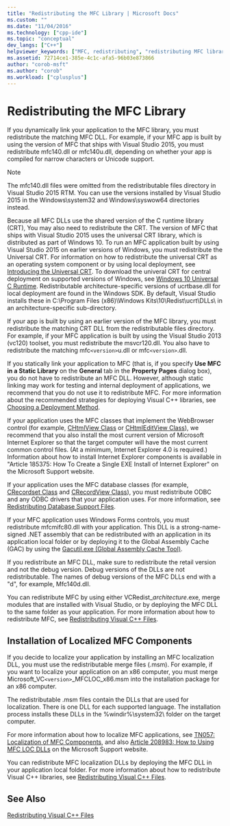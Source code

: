 ```yaml
---
title: "Redistributing the MFC Library | Microsoft Docs"
ms.custom: ""
ms.date: "11/04/2016"
ms.technology: ["cpp-ide"]
ms.topic: "conceptual"
dev_langs: ["C++"]
helpviewer_keywords: ["MFC, redistributing", "redistributing MFC library"]
ms.assetid: 72714ce1-385e-4c1c-afa5-96b03e873866
author: "corob-msft"
ms.author: "corob"
ms.workload: ["cplusplus"]
---
```

# Redistributing the MFC Library
If you dynamically link your application to the MFC library, you must redistribute the matching MFC DLL. For example, if your MFC app is built by using the version of MFC that ships with Visual Studio 2015, you must redistribute mfc140.dll or mfc140u.dll, depending on whether your app is compiled for narrow characters or Unicode support.  
  
> [!NOTE]
>  The mfc140.dll files were omitted from the redistributable files directory in Visual Studio 2015 RTM. You can use the versions installed by Visual Studio 2015 in the Windows\system32 and Windows\syswow64 directories instead.  
  
 Because all MFC DLLs use the shared version of the C runtime library (CRT), You may also need to redistribute the CRT. The version of MFC that ships with Visual Studio 2015 uses the universal CRT library, which is distributed as part of Windows 10. To run an MFC application built by using Visual Studio 2015 on earlier versions of Windows, you must redistribute the Universal CRT. For information on how to redistribute the universal CRT as an operating system component or by using local deployment, see [Introducing the Universal CRT](http://go.microsoft.com/fwlink/p/?linkid=617977). To download the univeral CRT for central deployment on supported versions of Windows, see [Windows 10 Universal C Runtime](http://go.microsoft.com/fwlink/p/?LinkId=619489). Redistributable architecture-specific versions of ucrtbase.dll for local deployment are found in the Windows SDK. By default, Visual Studio installs these in C:\Program Files (x86)\Windows Kits\10\Redist\ucrt\DLLs\ in an architecture-specific sub-directory.  
  
 If your app is built by using an earlier version of the MFC library, you must redistribute the matching CRT DLL from the redistributable files directory. For example, if your MFC application is built by using the Visual Studio 2013 (vc120) toolset, you must redistribute the msvcr120.dll. You also have to redistribute the matching mfc`<version>`u.dll or mfc`<version>`.dll.  
  
 If you statically link your application to MFC (that is, if you specify **Use MFC in a Static Library** on the **General** tab in the **Property Pages** dialog box), you do not have to redistribute an MFC DLL. However, although static linking may work for testing and internal deployment of applications, we recommend that you do not use it to redistribute MFC. For more information about the recommended strategies for deploying Visual C++ libraries, see [Choosing a Deployment Method](../ide/choosing-a-deployment-method.md).  
  
 If your application uses the MFC classes that implement the WebBrowser control (for example, [CHtmlView Class](../mfc/reference/chtmlview-class.md) or [CHtmlEditView Class](../mfc/reference/chtmleditview-class.md)), we recommend that you also install the most current version of Microsoft Internet Explorer so that the target computer will have the most current common control files. (At a minimum, Internet Explorer 4.0 is required.) Information about how to install Internet Explorer components is available in "Article 185375: How To Create a Single EXE Install of Internet Explorer" on the Microsoft Support website.  
  
 If your application uses the MFC database classes (for example, [CRecordset Class](../mfc/reference/crecordset-class.md) and [CRecordView Class](../mfc/reference/crecordview-class.md)), you must redistribute ODBC and any ODBC drivers that your application uses. For more information, see [Redistributing Database Support Files](../ide/redistributing-database-support-files.md).  
  
 If your MFC application uses Windows Forms controls, you must redistribute mfcmifc80.dll with your application. This DLL is a strong-name-signed .NET assembly that can be redistributed with an application in its application local folder or by deploying it to the Global Assembly Cache (GAC) by using the [Gacutil.exe (Global Assembly Cache Tool)](/dotnet/framework/tools/gacutil-exe-gac-tool).  
  
 If you redistribute an MFC DLL, make sure to redistribute the retail version and not the debug version. Debug versions of the DLLs are not redistributable. The names of debug versions of the MFC DLLs end with a "d", for example, Mfc140d.dll.  
  
 You can redistribute MFC by using either VCRedist_*architecture*.exe, merge modules that are installed with Visual Studio, or by deploying the MFC DLL to the same folder as your application. For more information about how to redistribute MFC, see [Redistributing Visual C++ Files](../ide/redistributing-visual-cpp-files.md).  
  
## Installation of Localized MFC Components  
 If you decide to localize your application by installing an MFC localization DLL, you must use the redistributable merge files (.msm). For example, if you want to localize your application on an x86 computer, you must merge Microsoft_VC`<version>`_MFCLOC_x86.msm into the installation package for an x86 computer.  
  
 The redistributable .msm files contain the DLLs that are used for localization. There is one DLL for each supported language. The installation process installs these DLLs in the %windir%\system32\ folder on the target computer.  
  
 For more information about how to localize MFC applications, see [TN057: Localization of MFC Components](../mfc/tn057-localization-of-mfc-components.md), and also [Article 208983: How to Using MFC LOC DLLs](http://go.microsoft.com/fwlink/p/?linkid=198025) on the Microsoft Support website.  
  
 You can redistribute MFC localization DLLs by deploying the MFC DLL in your application local folder. For more information about how to redistribute Visual C++ libraries, see [Redistributing Visual C++ Files](../ide/redistributing-visual-cpp-files.md).  
  
## See Also  
 [Redistributing Visual C++ Files](../ide/redistributing-visual-cpp-files.md)
